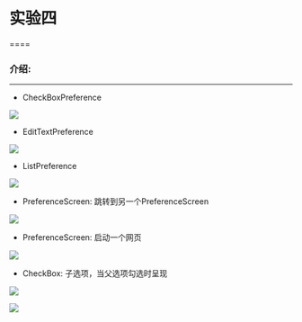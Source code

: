 # 实验四
====
### 介绍:
----
* CheckBoxPreference
    
![](https://github.com/S-mile/images/blob/master/lab4/1.png)
*  EditTextPreference
    
![](https://github.com/S-mile/images/blob/master/lab4/2.png)
*  ListPreference
    
![](https://github.com/S-mile/images/blob/master/lab4/3.png)
*  PreferenceScreen: 跳转到另一个PreferenceScreen

![](https://github.com/S-mile/images/blob/master/lab4/4.png)
*  PreferenceScreen: 启动一个网页

![](https://github.com/S-mile/images/blob/master/lab4/5.png)

*  CheckBox: 子选项，当父选项勾选时呈现

![](https://github.com/S-mile/images/blob/master/lab4/6.png)


![](https://github.com/S-mile/images/blob/master/lab4/7.png)

